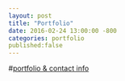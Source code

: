 ```yaml
---
layout: post
title: "Portfolio"
date: 2016-02-24 13:00:00 -800
categories: portfolio
published:false
---
```


#[portfolio & contact info](http://jontejada.com/jt2)
